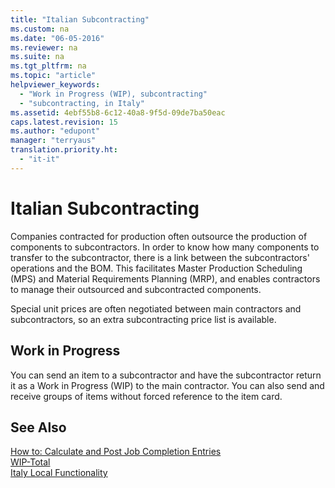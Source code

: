 ```yaml
---
title: "Italian Subcontracting"
ms.custom: na
ms.date: "06-05-2016"
ms.reviewer: na
ms.suite: na
ms.tgt_pltfrm: na
ms.topic: "article"
helpviewer_keywords: 
  - "Work in Progress (WIP), subcontracting"
  - "subcontracting, in Italy"
ms.assetid: 4ebf55b8-6c12-40a8-9f5d-09de7ba50eac
caps.latest.revision: 15
ms.author: "edupont"
manager: "terryaus"
translation.priority.ht: 
  - "it-it"
---
```

# Italian Subcontracting
Companies contracted for production often outsource the production of components to subcontractors. In order to know how many components to transfer to the subcontractor, there is a link between the subcontractors' operations and the BOM. This facilitates Master Production Scheduling \(MPS\) and Material Requirements Planning \(MRP\), and enables contractors to manage their outsourced and subcontracted components.  
  
 Special unit prices are often negotiated between main contractors and subcontractors, so an extra subcontracting price list is available.  
  
## Work in Progress  
 You can send an item to a subcontractor and have the subcontractor return it as a Work in Progress \(WIP\) to the main contractor. You can also send and receive groups of items without forced reference to the item card.  
  
## See Also  
 [How to: Calculate and Post Job Completion Entries](../../Jobs/how-to-calculate-and-post-job-completion-entries.md)   
 [WIP\-Total](../Topic/\($%20T_1001_6%20WIP-Total%20$\).md)   
 [Italy Local Functionality](../../LocalFunctionalityForMicrosoftDynamicsNav2016/Italy/italy-local-functionality.md)